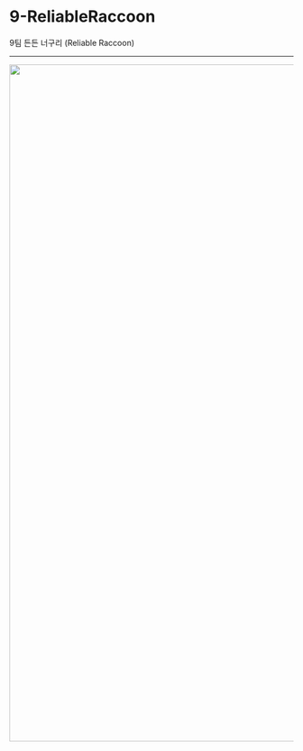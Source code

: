 # 9-ReliableRaccoon
9팀 든든 너구리 (Reliable Raccoon)
<hr>



<img src="https://user-images.githubusercontent.com/65885185/140614570-cf8cbc03-34b9-4086-8959-50c30ab8f34c.png" width="1200"/>
